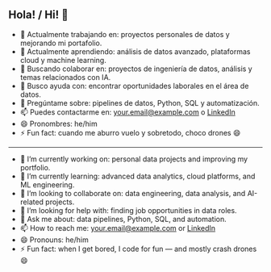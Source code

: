 ## Hola! / Hi! 👋

- 🔭 Actualmente trabajando en: proyectos personales de datos y mejorando mi portafolio.  
- 🌱 Actualmente aprendiendo: análisis de datos avanzado, plataformas cloud y machine learning.  
- 👯 Buscando colaborar en: proyectos de ingeniería de datos, análisis y temas relacionados con IA.  
- 🤔 Busco ayuda con: encontrar oportunidades laborales en el área de datos.  
- 💬 Pregúntame sobre: pipelines de datos, Python, SQL y automatización.  
- 📫 Puedes contactarme en: [your.email@example.com](mailto:santifdezseo@gmail.com) o [LinkedIn](https://www.linkedin.com/in/santifdezseo)  
- 😄 Pronombres: he/him  
- ⚡ Fun fact: cuando me aburro vuelo y sobretodo, choco drones 😄

---

- 🔭 I’m currently working on: personal data projects and improving my portfolio.  
- 🌱 I’m currently learning: advanced data analytics, cloud platforms, and ML engineering.  
- 👯 I’m looking to collaborate on: data engineering, data analysis, and AI-related projects.  
- 🤔 I’m looking for help with: finding job opportunities in data roles.  
- 💬 Ask me about: data pipelines, Python, SQL, and automation.  
- 📫 How to reach me: [your.email@example.com](mailto:santifdezseo@gmail.com) or [LinkedIn](https://www.linkedin.com/in/santifdezseo)  
- 😄 Pronouns: he/him  
- ⚡ Fun fact: when I get bored, I code for fun — and mostly crash drones 😄



